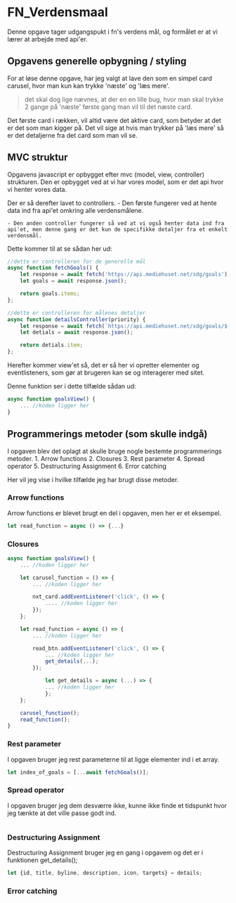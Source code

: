 # FN_Verdensmaal
Denne opgave tager udgangspukt i fn's verdens mål, og formålet er at vi lærer at arbejde med api'er.

## Opgavens generelle opbygning / styling
For at løse denne opgave, har jeg valgt at lave den som en simpel card carusel, hvor man kun kan trykke 'næste' og 'læs mere'.
> det skal dog lige nævnes, at der en en lille bug, hvor man skal trykke 2 gange på 'næste' første gang man vil til det næste card.

Det første card i rækken, vil altid være det aktive card, som betyder at det er det som man kigger på. Det vil sige at hvis man trykker på 'læs mere'
så er det detaljerne fra det card som man vil se.

## MVC struktur
Opgavens javascript er opbygget efter mvc (model, view, controller) strukturen.
Den er opbygget ved at vi har vores model, som er det api hvor vi henter vores data.

Der er så derefter lavet to controllers.
    - Den første fungerer ved at hente data ind fra api'et omkring alle    verdensmålene.

    - Den anden controller fungerer så ved at vi også henter data ind fra api'et, men denne gang er det kun de specifikke detaljer fra et enkelt verdensmål.

Dette kommer til at se sådan her ud:
```javascript
//dette er controlleren for de generelle mål
async function fetchGoals() {
    let response = await fetch('https://api.mediehuset.net/sdg/goals');
    let goals = await response.json();

    return goals.items;
};

//dette er controlleren for målenes detaljer
async function detailsController(priority) {
    let response = await fetch(`https://api.mediehuset.net/sdg/goals/${priority}`)
    let detials = await response.json();

    return detials.item;
};
```

Herefter kommer view'et så, det er så her vi opretter elementer og eventlisteners, som gør at brugeren kan se og interagerer med sitet.

Denne funktion ser i dette tilfælde sådan ud:

```javascript
async function goalsView() {
    ... //koden ligger her
}
```

## Programmerings metoder (som skulle indgå)
I opgaven blev det oplagt at skulle bruge nogle bestemte programmerings metoder.
    1. Arrow functions
    2. Closures
    3. Rest parameter
    4. Spread operator
    5. Destructuring Assignment
    6. Error catching

Her vil jeg vise i hvilke tilfælde jeg har brugt disse metoder.

### Arrow functions
Arrow functions er blevet brugt en del i opgaven, men her er et eksempel.
```javascript
let read_function = async () => {...}
```
### Closures
```javascript
async function goalsView() {
    ... //koden ligger her

    let carusel_function = () => {
        ... //koden ligger her

        nxt_card.addEventListener('click', () => {
            .... //koden ligger her
        });
    };

    let read_function = async () => {
        ... //koden ligger her

        read_btn.addEventListener('click', () => {
            ... //koden ligger her
            get_details(...);
        });

            let get_details = async (...) => {
            ... //koden ligger her
            };
    };

    carusel_function();
    read_function();
}
```
### Rest parameter
I opgaven bruger jeg rest parameterne til at ligge elementer ind i et array.
```javascript
let index_of_goals = [...await fetchGoals()];
```
### Spread operator
I opgaven bruger jeg dem desværre ikke, kunne ikke finde et tidspunkt hvor jeg tænkte at det ville passe godt ind.
```javascript
```
### Destructuring Assignment
Destructuring Assignment bruger jeg en gang i opgavem og det er i funktionen get_details();
```javascript
let {id, title, byline, description, icon, targets} = details;
```
### Error catching
```javascript
```